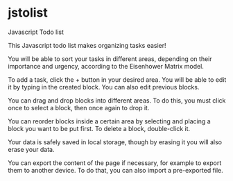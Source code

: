 # jstolist
Javascript Todo list

This Javascript todo list makes organizing tasks easier!

You will be able to sort your tasks in different areas, depending on their importance and urgency, according to the Eisenhower Matrix model.

To add a task, click the + button in your desired area. You will be able to edit it by typing in the created block. You can also edit previous blocks.

You can drag and drop blocks into different areas. To do this, you must click once to select a block, then once again to drop it.

You can reorder blocks inside a certain area by selecting and placing a block you want to be put first. To delete a block, double-click it.

Your data is safely saved in local storage, though by erasing it you will also erase your data.

You can export the content of the page if necessary, for example to export them to another device. To do that, you can also import a pre-exported file.